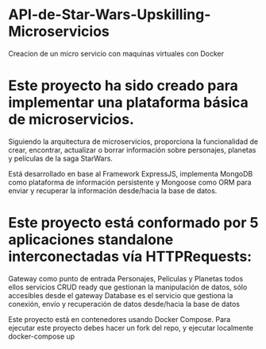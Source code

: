 # API-de-Star-Wars-Upskilling-Microservicios
 Creacion de un micro servicio con maquinas virtuales con Docker

# Este proyecto ha sido creado para implementar una plataforma básica de microservicios.

Siguiendo la arquitectura de microservicios, proporciona la funcionalidad de crear, encontrar, actualizar o borrar información sobre personajes, planetas y películas de la saga StarWars.

Está desarrollado en base al Framework ExpressJS, implementa MongoDB como plataforma de información persistente y Mongoose como ORM para enviar y recuperar la información desde/hacia la base de datos.

# Este proyecto está conformado por 5 aplicaciones standalone interconectadas vía HTTPRequests:

Gateway como punto de entrada Personajes, Películas y Planetas todos ellos servicios CRUD ready que gestionan la manipulación de datos, sólo accesibles desde el gateway Database es el servicio que gestiona la conexión, envío y recuperación de datos desde/hacia la base de datos

Este proyecto está en contenedores usando Docker Compose. Para ejecutar este proyecto debes hacer un fork del repo, y ejecutar localmente docker-compose up